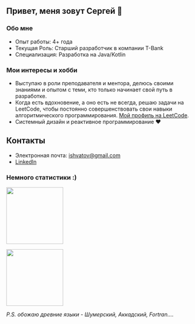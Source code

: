 ## Привет, меня зовут Сергей 👋

### Обо мне
- Опыт работы: 4+ года
- Текущая Роль: Старший разработчик в компании T-Bank
- Специализация: Разработка на Java/Kotlin

### Мои интересы и хобби

- Выступаю в роли преподавателя и ментора, делюсь своими знаниями и опытом с теми, кто только начинает свой путь в разработке.
- Когда есть вдохновение, а оно есть не всегда, решаю задачи на LeetCode, чтобы постоянно совершенствовать свои навыки алгоритмического программирования. [Мой профиль на LeetCode](https://leetcode.com/u/shvatov/).
- Системный дизайн и реактивное программирование :heart:

## Контакты
- Электронная почта: ishvatov@gmail.com
- [LinkedIn](https://ru.linkedin.com/in/sergey-khvatov-7051871b7)

### Немного статистики :)

<p align='left'>
   <a href="https://github.com/SHvatov/github-readme-stats">
     <img height=150 src="https://github-readme-stats.vercel.app/api/top-langs/?username=SHvatov&layout=compact"/></a>
</p>

<p align='left'>
   <a href="https://github.com/SHvatov/github-readme-stats">
     <img height=150 src="https://github-readme-stats.vercel.app/api?username=SHvatov&show_icons=true&theme=dracula"/></a>
</p>

_P.S. обожаю древние языки - Шумерский, Аккадский, Fortran...._
